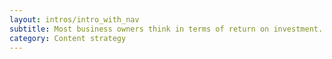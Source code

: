 ```yaml
---
layout: intros/intro_with_nav
subtitle: Most business owners think in terms of return on investment. You should show the value of your content improvement in numbers if you can.
category: Content strategy
---
```



